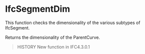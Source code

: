 # IfcSegmentDim

This function checks the dimensionality of the various subtypes of IfcSegment.<!-- end of definition -->

Returns the dimensionality of the ParentCurve.

> HISTORY New function in IFC4.3.0.1
